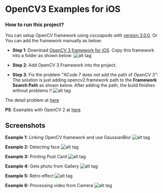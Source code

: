 # OpenCV3 Examples for iOS

### How to run this project?
You can setup OpenCV framework using cocoapods with [version 3.0.0](https://cocoapods.org/?q=opencv). Or You can add the framework manually as below:

- <b>Step 1</b>: Download [OpenCV 3 framework for iOS](http://sourceforge.net/projects/opencvlibrary/files/opencv-ios/3.1.0/opencv2.framework.zip/download). Copy this framework into a folder as shown below:
![alt tag](https://github.com/congpc/OpenCV3Examples/blob/master/Blog/opencv3-01.png)

- <b>Step 2</b>: Add OpenCV 3 Framework into the project. <br />

- <b>Step 3</b>: Fix the problem "XCode 7 does not add the path of OpenCV 3": The solution is just adding opencv2.framework path to the <b>Framework Search Path</b> as shown below. After adding the path, the build finishes without problems !! 
![alt tag](https://github.com/congpc/OpenCV3Examples/blob/master/Blog/opencv3-02.png)

The detail problem at [here](http://cv4mar.blogspot.com/2015/09/using-opencv-30-on-xcode7-for-ios.html)

<b>PS</b>: Examples with OpenCV 2 at [here](https://github.com/congpc/OpenCVExamples)

## Screenshots
<b>Example 1:</b> Linking OpenCV framework and use GaussianBlur
![alt tag](https://github.com/congpc/OpenCVExamples/blob/master/OpenCVExample/DocImages/IMG_0526.jpg)

<b>Example 2:</b> Detecting face
![alt tag](https://github.com/congpc/OpenCVExamples/blob/master/OpenCVExample/DocImages/IMG_0527.jpg)

<b>Example 3:</b> Printing Post Card
![alt tag](https://github.com/congpc/OpenCVExamples/blob/master/OpenCVExample/DocImages/IMG_0528.jpg)

<b>Example 4:</b> Gets photo from Gallery
![alt tag](https://github.com/congpc/OpenCVExamples/blob/master/OpenCVExample/DocImages/IMG_0531.jpg)

<b>Example 5:</b> Retro effect
![alt tag](https://github.com/congpc/OpenCVExamples/blob/master/OpenCVExample/DocImages/IMG_0532.jpg)

<b>Example 6:</b> Processing video from Camera
![alt tag](https://github.com/congpc/OpenCVExamples/blob/master/OpenCVExample/DocImages/IMG_0533.jpg)

